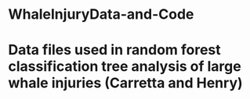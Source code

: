 # WhaleInjuryData-and-Code
#
# Data files used in random forest classification tree analysis of large whale injuries (Carretta and Henry)
